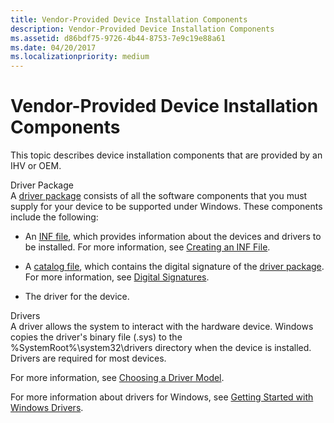 ```yaml
---
title: Vendor-Provided Device Installation Components
description: Vendor-Provided Device Installation Components
ms.assetid: d86bdf75-9726-4b44-8753-7e9c19e88a61
ms.date: 04/20/2017
ms.localizationpriority: medium
---
```


# Vendor-Provided Device Installation Components


This topic describes device installation components that are provided by an IHV or OEM.

<a href="" id="driver-package"></a>Driver Package  
A [driver package](driver-packages.md) consists of all the software components that you must supply for your device to be supported under Windows. These components include the following:

-   An [INF file](overview-of-inf-files.md), which provides information about the devices and drivers to be installed. For more information, see [Creating an INF File](https://msdn.microsoft.com/library/windows/hardware/ff538378).

-   A [catalog file](catalog-files.md), which contains the digital signature of the [driver package](driver-packages.md). For more information, see [Digital Signatures](digital-signatures.md).

-   The driver for the device.

<a href="" id="drivers"></a>Drivers  
A driver allows the system to interact with the hardware device. Windows copies the driver's binary file (.sys) to the %SystemRoot%\\system32\\drivers directory when the device is installed. Drivers are required for most devices.

For more information, see [Choosing a Driver Model](https://msdn.microsoft.com/library/windows/hardware/ff554652).

For more information about drivers for Windows, see [Getting Started with Windows Drivers](https://msdn.microsoft.com/library/windows/hardware/ff554690).

 

 





